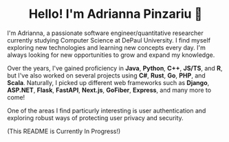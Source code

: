 <h1 align="center">Hello! I'm Adrianna Pinzariu 👋</h1>
<p>

I'm Adrianna, a passionate software engineer/quantitative researcher currently studying Computer Science at DePaul University. I find myself exploring new technologies and learning new concepts every day. I'm always looking for new opportunities to grow and expand my knowledge.

</p>

Over the years, I've gained proficiency in **Java**, **Python**, **C++**, **JS/TS**, and **R**, but I've also worked on several projects using **C#**, **Rust**, **Go**, **PHP**, and **Scala**. Naturally, I picked up different web frameworks such as **Django**, **ASP.NET**, **Flask**, **FastAPI**, **Next.js**, **GoFiber**, **Express**, and many more to come! 

One of the areas I find particurly interesting is user authentication and exploring robust ways of protecting user privacy and security. 

(This README is Currently In Progress!)

